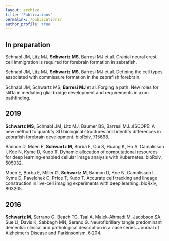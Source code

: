 ```yaml
---
layout: archive
title: "Publications"
permalink: /publications/
author_profile: true
---
```


<!-- {% if author.googlescholar %}
  You can also find my articles on <u><a href="{{author.googlescholar}}">my Google Scholar profile</a>.</u>
{% endif %} -->

## In preparation

Schnabl JM, Litz MJ, **Schwartz MS**, Barresi MJ et al. Cranial neural crest cell immigration is required for forebrain formation in zebrafish.

Schnabl JM, Litz MJ, **Schwartz MS**, Barresi MJ et al. Defining the cell types associated with commissure formation in the zebrafish forebrain.

Schnabl JM, Schwartz MS, **Barresi MJ** et al. Forging a path: New roles for slit1a in mediating glial bridge development and requirements in axon pathfinding.

## 2019

**Schwartz MS**, Schnabl JM, Litz MJ, Baumer BS, Barresi MJ. $\Delta$SCOPE: A new method to quantify 3D biological structures and identify differences in zebrafish forebrain development. bioRxiv, 715698.

Bannon D, Moen E, **Schwartz M**, Borba E, Cui S, Huang K, Ho A, Camplisson I, Koe N, Kyme D, Kudo T. Dynamic allocation of computational resources for deep learning-enabled cellular image analysis with Kubernetes. bioRxiv, 505032.

Moen E, Borba E, Miller G, **Schwartz M**, Bannon D, Koe N, Camplisson I, Kyme D, Pavelchek C, Price T, Kudo T. Accurate cell tracking and lineage construction in live-cell imaging experiments with deep learning. bioRxiv, 803205.

## 2016

**Schwartz M**, Serrano G, Beach TG, Tsai A, Malek-Ahmadi M, Jacobson SA, Sue LI, Davis K, Sabbagh MN, Serano G. Neurofibrillary tangle predominant dementia: clinical and pathological description in a case series. Journal of Alzheimer’s Disease and Parkinsonism, 6:204.